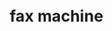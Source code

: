 ---
layout: smileys&emotion
title: fax machine
emoji: fax_machine
permalink: 📠.html
image: assets/img/3moji/fax_machine.png
---